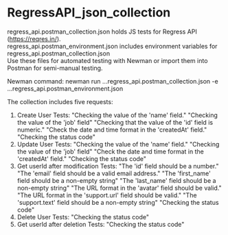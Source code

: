 # RegressAPI_json_collection
regress_api.postman_collection.json holds JS tests for Regress API (https://reqres.in/).  
regress_api.postman_environment.json includes environment variables for regress_api.postman_collection.json  
Use these files for automated testing with Newman or import them into Postman for semi-manual testing.

Newman command: newman run ...regress_api.postman_collection.json -e ...regress_api.postman_environment.json

The collection includes five requests:
1. Create User
   Tests: "Checking the value of the 'name' field."
          "Checking the value of the 'job' field"
          "Checking that the value of the 'id' field is numeric."
          "Check the date and time format in the 'createdAt' field."
          "Checking the status code"
2. Update User
   Tests: "Checking the value of the 'name' field."
          "Checking the value of the 'job' field"
          "Check the date and time format in the 'createdAt' field."
          "Checking the status code"
3. Get userId after modification
   Tests: "The 'id' field should be a number."
          "The 'email' field should be a valid email address."
          "The 'first_name' field should be a non-empty string"
          "The 'last_name' field should be a non-empty string"
          "The URL format in the 'avatar' field should be valid."
          "The URL format in the 'support.url' field should be valid."
          "The 'support.text' field should be a non-empty string"
          "Checking the status code"
4. Delete User
   Tests: "Checking the status code"
5. Get userId after deletion
   Tests: "Checking the status code"
   

